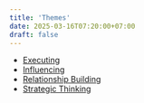 ```yaml
---
title: 'Themes'
date: 2025-03-16T07:20:00+07:00
draft: false
---
```


- [Executing](./executing/)
- [Influencing](./influencing/)
- [Relationship Building](./relationship-building/)
- [Strategic Thinking](./strategic-thinking/)

